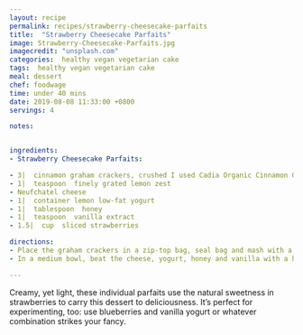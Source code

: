```yaml
---
layout: recipe
permalink: recipes/strawberry-cheesecake-parfaits
title:  "Strawberry Cheesecake Parfaits"
image: Strawberry-Cheesecake-Parfaits.jpg
imagecredit: "unsplash.com"
categories:  healthy vegan vegetarian cake
tags:  healthy vegan vegetarian cake
meal: dessert
chef: foodwage
time: under 40 mins
date: 2019-08-08 11:33:00 +0800
servings: 4

notes:


ingredients:
- Strawberry Cheesecake Parfaits:

- 3|  cinnamon graham crackers, crushed I used Cadia Organic Cinnamon Grahams
- 1|  teaspoon  finely grated lemon zest
- Neufchatel cheese
- 1|  container lemon low-fat yogurt
- 1|  tablespoon  honey
- 1|  teaspoon  vanilla extract
- 1.5|  cup  sliced strawberries

directions:
- Place the graham crackers in a zip-top bag, seal bag and mash with a rolling pin until the crackers are reduced to fine crumbs. Mix the crumbs with the lemon zest and divide evenly between 4 small dessert glasses or jars. Set aside.
- In a medium bowl, beat the cheese, yogurt, honey and vanilla with a hand-held mixer until smooth. Spoon mixture into the glasses. Top with the strawberries and chill for 30 minutes before serving.

---
```


Creamy, yet light, these individual parfaits use the natural sweetness in strawberries to carry this dessert to deliciousness. It’s perfect for experimenting, too: use blueberries and vanilla yogurt or whatever combination strikes your fancy.